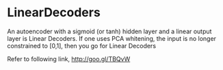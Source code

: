 LinearDecoders
==============

An autoencoder with a sigmoid (or tanh) hidden layer and a linear output layer is Linear Decoders. If one uses PCA whitening, the input is no longer constrained to [0,1], then you go for Linear Decoders

Refer to following link, 
http://goo.gl/TBQvW

